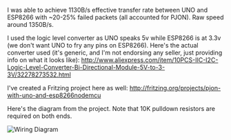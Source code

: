 I was able to achieve 1130B/s effective transfer rate between UNO and ESP8266 with ~20-25% failed packets (all accounted for PJON). Raw speed around 1350B/s.

I used the logic level converter as UNO speaks 5v while ESP8266 is at 3.3v (we don't want UNO to fry any pins on ESP8266). Here's the actual converter used (it's generic, and I'm not endorsing any seller, just providing info on what it looks like): http://www.aliexpress.com/item/10PCS-IIC-I2C-Logic-Level-Converter-Bi-Directional-Module-5V-to-3-3V/32278273532.html

I've created a Fritzing project here as well: http://fritzing.org/projects/pjon-with-uno-and-esp8266nodemcu

Here's the diagram from the project. Note that 10K pulldown resistors are required on both ends.

![Wiring Diagram](http://i.imgur.com/GjZe1vq.png)